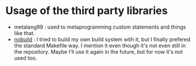 # Usage of the third party libraries

- metalang99 : used to metaprogramming custom statements and things like that.
- [nobuild](https://github.com/tsoding/nobuild) : I tried to build my own build system with it, but I finally prefered the standard Makefile way. I mention it even though it's not even still in the repository. Maybe I'll use it again in the future, but for now it's not used too.
